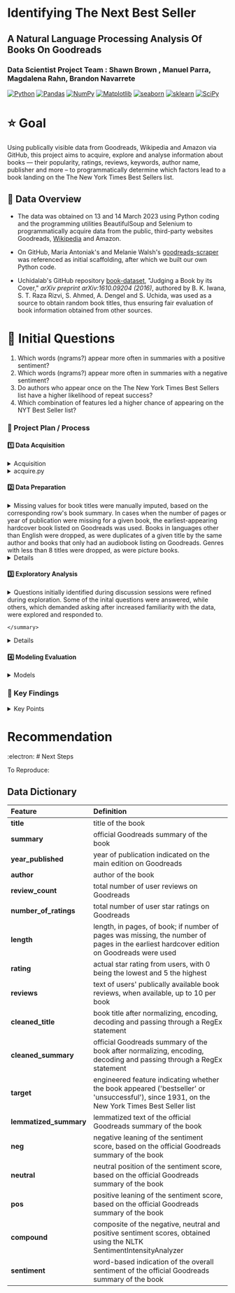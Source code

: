 #  Identifying The Next Best Seller 
## A Natural Language Processing Analysis Of Books On Goodreads  

### Data Scientist Project Team : Shawn Brown , Manuel Parra, Magdalena Rahn, Brandon Navarrete

<a href="#"><img alt="Python" src="https://img.shields.io/badge/Python-013243.svg?logo=python&logoColor=blue"></a>
<a href="#"><img alt="Pandas" src="https://img.shields.io/badge/Pandas-150458.svg?logo=pandas&logoColor=red"></a>
<a href="#"><img alt="NumPy" src="https://img.shields.io/badge/Numpy-2a4d69.svg?logo=numpy&logoColor=black"></a>
<a href="#"><img alt="Matplotlib" src="https://img.shields.io/badge/Matplotlib-8DF9C1.svg?logo=matplotlib&logoColor=blue"></a>
<a href="#"><img alt="seaborn" src="https://img.shields.io/badge/seaborn-65A9A8.svg?logo=pandas&logoColor=red"></a>
<a href="#"><img alt="sklearn" src="https://img.shields.io/badge/sklearn-4b86b4.svg?logo=scikitlearn&logoColor=black"></a>
<a href="#"><img alt="SciPy" src="https://img.shields.io/badge/SciPy-1560bd.svg?logo=scipy&logoColor=blue"></a>

# :star: Goal

Using publically visible data from Goodreads, Wikipedia and Amazon via GitHub, this project aims to acquire, explore and analyse information about books — their popularity, ratings, reviews, keywords, author name, publisher and more – to programmatically determine which factors lead to a book landing on the The New York Times Best Sellers list.



## :star2: Data Overview  

* The data was obtained on 13 and 14 March 2023 using Python coding and the programming utilities BeautifulSoup and Selenium to programmatically acquire data from the public, third-party websites Goodreads, [Wikipedia](https://en.wikipedia.org/wiki/Lists_of_The_New_York_Times_fiction_best_sellers) and Amazon.    

* On GitHub, Maria Antoniak's and Melanie Walsh's [goodreads-scraper](https://github.com/uchidalab/book-dataset) was referenced as initial scaffolding, after which we built our own Python code.    

* Uchidalab's GitHub repository [book-dataset](https://github.com/uchidalab/book-dataset), "Judging a Book by its Cover," _arXiv preprint arXiv:1610.09204 (2016)_, authored by B. K. Iwana, S. T. Raza Rizvi, S. Ahmed, A. Dengel and S. Uchida, was used as a source to obtain random book titles, thus ensuring fair evaluation of book information obtained from other sources.   


    
    
# :star2: Initial Questions

1.  Which words (ngrams?) appear more often in summaries with a positive sentiment?  
2.  Which words (ngrams?) appear more often in summaries with a negative sentiment?  
3.  Do authors who appear once on the The New York Times Best Sellers list have a higher likelihood of repeat success?   
4.  Which combination of features led a higher chance of appearing on the NYT Best Seller list?   



### :dizzy: Project Plan / Process
#### :one:   Data Acquisition

<details> <summary> Acquisition </summary>
Data was acquired using Python programming and associated libraries and utilities : pandas, NumPy, os, re, time, json, urllib, XPath, BeautifulSoup and Selenium.    
    
Issues encountered, and resolved, included locating accessible and reliable datasources, applying code across four different computing platforms, learning new data-accessing techniques and website obstacles.

</details>

<details>
<summary> acquire.py </summary>


</details>


#### :two:   Data Preparation

<details>  
    <summary> 
Missing values for book titles were manually imputed, based on the corresponding row's book summary. In cases when the number of pages or year of publication were missing for a given book, the earliest-appearing hardcover book listed on Goodreads was used. Books in languages other than English were dropped, as were duplicates of a given title by the same author and books that only had an audiobook listing on Goodreads. Genres with less than 8 titles were dropped, as were picture books.  
    </summary>
</details>
    
<details>    
After manual imputation, the acquired dataframes of random books were all concatenated, and turned into a final dataframe comprising 3998 rows and 11 columns before tidying. The NYT Best Sellers list comprised 1045 rows and 4 columns before tidying.  
    
Tidying included dropping any remaining null values, while deliberately in the collective dataframe keeping NYT Best Seller books that had missing values. The missing values were added in later, manually.  
    
After tidying, the random books dataframe comprised 3665 rows and 19 columns. Columns created included whether the book appeared on the NYT Best Seller list ('bestseller' or 'unsuccessful') and columns to hold normalized title, normalized book summary, lemmatized book summary, and the sentiment score based on the NLTK SentimentIntensityAnalyzer. Additional stopwords were introduced to the stopwords process.  
    
Final columns : title, summary, year_published, author, review_count, number_of_ratings, length, genre, rating, reviews, cleaned_title, cleaned_summary, target, lemmatized_summary, neg, neutral, pos, compound, sentiment.  
   
</details>

        
#### :three:   Exploratory Analysis


<details>
<summary> Questions initially identified during discussion sessions were refined during exploration. Some of the inital questions were answered, while others, which demanded asking after increased familiarity with the data, were explored and responded to.   

    </summary>

<details>
Question 1: Looking at bigrams, best-selling author names appeared often, as did character names from series (possibly due to it being a small sample in the data set or people being drawn to series due to emotional connection to characters) and place names.  
Question 4: Which combination of features led a higher chance of appearing on the NYT Best Seller list ? The greater the number of reviews and the greater the number star ratings correspond to a higher overall rating.  A slight correlation was found between  having a higher negative summary sentiment score and being a bestseller.
    
Other questions:  
    a / How many are books successful and not successful? 0.48% were found to be successful in our dataset.  
    b / Which authors are having the most success? J.D. Robb, Stephen King and Rick Riordan topped the list.  
    c / The max rating for bestseller books is 4.76, while the average rating for bestsellers was 4.10. In unsuccessful books, the average score was 4.00, but the max rating was 4.8.
    
    c / What was the distribution of summary sentiment scores based on review count?    
        For bestsellers, books with a very positive sentiment score had the highest number of reviews, followed by books with a positive sentiment score.  
        For non-bestsellers, books with a negative summary-sentiment score had the highest number of reviews, followed by books with a very negative or a very positive sentiment score.  
        For the overall train dataset, books with a negative summary-sentiment score had the highest number of reviews, followed by books with a positive sentiment score.  
        Of the bestseller sentiment scores in the train dataset, 65 had very negative scores, 7 had negative, 1 had neutral, 11 had positive and 43 had very positive.  
    
    d / Does the length of a book have a relationship to its successs?   
        The mean length of bestsellers was 477 pages, the median was 400 pages. The standard deviation was about 205 pages. So, 68% of NYT bestsellers had a length of 272 to 682 pages.  
        Non-bestsellers had an average length of about 355 pages, with a standard deviation of about 175 pages. So, 68% of non-bestsellers had a length between 180 and 530 pages.  
        Using the CDF (cumulative density function) based on the low end of the non-bestseller standard deviation, it was found that there was a 7pc chance of a successful book having a length of 180 pages or less.  
        
    
    f / Of all authors, which ones had the most books published ?  
        J.D. Robb, Stephen King and Louise Penny were the most prolific.  
    
    g / Which genres are most prevalent? Fiction, non-fiction, fantasy and romance titles topped the list.  
    
    h / What is the relationship between the sumamry sentiment score and the book length?  
        There was a weak negative correlation, as demonstrated by the Pearson's R test.
    
    i / Is there a relationship between length and year published?   
        Data was plotted and Chi-square test were run on bestsellers, non-bestsellers and on the full train dataset.  
        On the train dataset, there was a strong positive correlation between length and year published.   
        For bestsellers, the null hypothesis (there is no relationship between lenght and year published) could NOT be rejected.  
        Non-bestsellers showed a strong positive correlation between length and year published.  

    
    
 
</details>
 
#### :four:   Modeling Evaluation

<details>
<summary> Models </summary>
  
</details>


### :medal_sports: Key Findings 
<details>
   
   
<summary> Key Points </summary>
   

</details>


# Recommendation



:electron: # Next Steps


To Reproduce:




## Data Dictionary


|Feature|              Definition|  
| :------|:------|  
|**title**|            title of the book |  
|**summary**|          official Goodreads summary of the book |                                
|**year_published**|   year of publication indicated on the main edition on Goodreads |  
|**author**|           author of the book|  
|**review_count**|     total number of user reviews on Goodreads|   
|**number_of_ratings**|total number of user star ratings on Goodreads|  
|**length**|           length, in pages, of book; if number of pages was missing, the number of pages in the earliest hardcover edition on Goodreads were used|  
|**rating**|           actual star rating from users, with 0 being the lowest and 5 the highest|  
|**reviews**|          text of users' publically available book reviews, when available, up to 10 per book|  
|**cleaned_title**|    book title after normalizing, encoding, decoding and passing through a RegEx statement|  
|**cleaned_summary**|  official Goodreads summary of the book after normalizing, encoding, decoding and passing through a RegEx statement|  
|**target**|           engineered feature indicating whether the book appeared ('bestseller' or 'unsuccessful'), since 1931, on the New York Times Best Seller list|  
|**lemmatized_summary**|lemmatized text of the official Goodreads summary of the book|  
|**neg**|          negative leaning of the sentiment score, based on the official Goodreads summary of the book|  
|**neutral**|     neutral position of the sentiment score, based on the official Goodreads summary of the book|  
|**pos**|          positive leaning of the sentiment score, based on the official Goodreads summary of the book|  
|**compound**|     composite of the negative, neutral and positive sentiment scores, obtained using the NLTK SentimentIntensityAnalyzer|  
|**sentiment**|    word-based indication of the overall sentiment of the official Goodreads summary of the book|   
